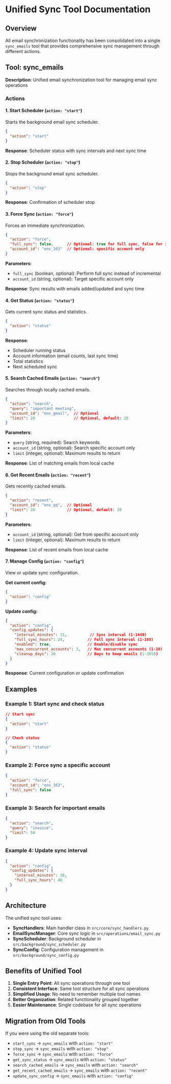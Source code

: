 # Unified Sync Tool Documentation

## Overview

All email synchronization functionality has been consolidated into a single `sync_emails` tool that provides comprehensive sync management through different actions.

## Tool: sync_emails

**Description**: Unified email synchronization tool for managing email sync operations

### Actions

#### 1. Start Scheduler (`action: "start"`)
Starts the background email sync scheduler.

```json
{
  "action": "start"
}
```

**Response**: Scheduler status with sync intervals and next sync time

#### 2. Stop Scheduler (`action: "stop"`)
Stops the background email sync scheduler.

```json
{
  "action": "stop"
}
```

**Response**: Confirmation of scheduler stop

#### 3. Force Sync (`action: "force"`)
Forces an immediate synchronization.

```json
{
  "action": "force",
  "full_sync": false,      // Optional: true for full sync, false for incremental (default)
  "account_id": "env_163"  // Optional: specific account only
}
```

**Parameters**:
- `full_sync` (boolean, optional): Perform full sync instead of incremental
- `account_id` (string, optional): Target specific account only

**Response**: Sync results with emails added/updated and sync time

#### 4. Get Status (`action: "status"`)
Gets current sync status and statistics.

```json
{
  "action": "status"
}
```

**Response**: 
- Scheduler running status
- Account information (email counts, last sync time)
- Total statistics
- Next scheduled sync

#### 5. Search Cached Emails (`action: "search"`)
Searches through locally cached emails.

```json
{
  "action": "search",
  "query": "important meeting",
  "account_id": "env_gmail",  // Optional
  "limit": 20                 // Optional, default: 20
}
```

**Parameters**:
- `query` (string, required): Search keywords
- `account_id` (string, optional): Search specific account only
- `limit` (integer, optional): Maximum results to return

**Response**: List of matching emails from local cache

#### 6. Get Recent Emails (`action: "recent"`)
Gets recently cached emails.

```json
{
  "action": "recent",
  "account_id": "env_qq",  // Optional
  "limit": 20              // Optional, default: 20
}
```

**Parameters**:
- `account_id` (string, optional): Get from specific account only
- `limit` (integer, optional): Maximum results to return

**Response**: List of recent emails from local cache

#### 7. Manage Config (`action: "config"`)
View or update sync configuration.

**Get current config:**
```json
{
  "action": "config"
}
```

**Update config:**
```json
{
  "action": "config",
  "config_updates": {
    "interval_minutes": 15,          // Sync interval (1-1440)
    "full_sync_hours": 24,          // Full sync interval (1-168)
    "enabled": true,                // Enable/disable sync
    "max_concurrent_accounts": 3,   // Max concurrent accounts (1-10)
    "cleanup_days": 30              // Days to keep emails (1-3650)
  }
}
```

**Response**: Current configuration or update confirmation

## Examples

### Example 1: Start sync and check status
```json
// Start sync
{
  "action": "start"
}

// Check status
{
  "action": "status"
}
```

### Example 2: Force sync a specific account
```json
{
  "action": "force",
  "account_id": "env_163",
  "full_sync": false
}
```

### Example 3: Search for important emails
```json
{
  "action": "search",
  "query": "invoice",
  "limit": 50
}
```

### Example 4: Update sync interval
```json
{
  "action": "config",
  "config_updates": {
    "interval_minutes": 30,
    "full_sync_hours": 48
  }
}
```

## Architecture

The unified sync tool uses:
- **SyncHandlers**: Main handler class in `src/core/sync_handlers.py`
- **EmailSyncManager**: Core sync logic in `src/operations/email_sync.py`
- **SyncScheduler**: Background scheduler in `src/background/sync_scheduler.py`
- **SyncConfig**: Configuration management in `src/background/sync_config.py`

## Benefits of Unified Tool

1. **Single Entry Point**: All sync operations through one tool
2. **Consistent Interface**: Same tool structure for all sync operations
3. **Simplified Usage**: No need to remember multiple tool names
4. **Better Organization**: Related functionality grouped together
5. **Easier Maintenance**: Single codebase for all sync operations

## Migration from Old Tools

If you were using the old separate tools:
- `start_sync` → `sync_emails` with `action: "start"`
- `stop_sync` → `sync_emails` with `action: "stop"`
- `force_sync` → `sync_emails` with `action: "force"`
- `get_sync_status` → `sync_emails` with `action: "status"`
- `search_cached_emails` → `sync_emails` with `action: "search"`
- `get_recent_cached_emails` → `sync_emails` with `action: "recent"`
- `update_sync_config` → `sync_emails` with `action: "config"`